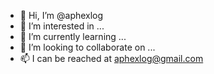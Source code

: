 - 👋 Hi, I’m @aphexlog
- 👀 I’m interested in ...
- 🌱 I’m currently learning ...
- 💞️ I’m looking to collaborate on ...
- 📫 I can be reached at aphexlog@gmail.com

<!---
aphexlog/aphexlog is a ✨ special ✨ repository because its `README.md` (this file) appears on your GitHub profile.
You can click the Preview link to take a look at your changes.
--->
